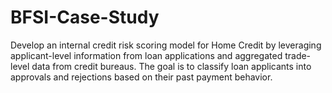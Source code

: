 # BFSI-Case-Study
Develop an internal credit risk scoring model for Home Credit by leveraging applicant-level information from loan applications and aggregated trade-level data from credit bureaus.  The goal is to classify loan applicants into approvals and rejections based on their past payment behavior.

